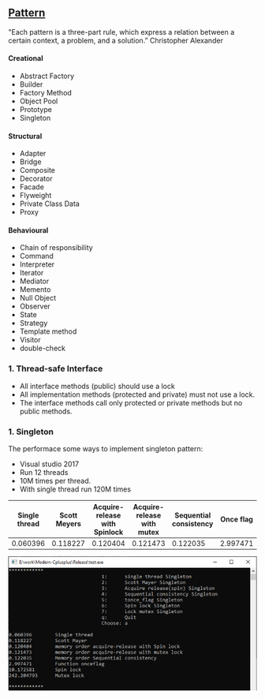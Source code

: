 ## [Pattern](https://sourcemaking.com/)
"Each pattern is a three-part rule, which express a relation between a certain context, a problem, and a solution.” Christopher Alexander  
#### Creational
* Abstract Factory
* Builder
* Factory Method
* Object Pool
* Prototype
* Singleton
#### Structural
* Adapter
* Bridge
* Composite
* Decorator
* Facade
* Flyweight
* Private Class Data
* Proxy
#### Behavioural
* Chain of responsibility
* Command
* Interpreter
* Iterator
* Mediator
* Memento
* Null Object
* Observer
* State
* Strategy
* Template method
* Visitor
* double-check 
### 1. Thread-safe Interface
* All interface methods (public) should use a lock
* All implementation methods (protected and private) must not use a lock.
* The interface methods call only protected or private methods but no public methods.
### 1. Singleton
The performace some ways to implement singleton pattern:  
* Visual studio 2017
* Run 12 threads
* 10M times per thread.
* With single thread run 120M times  
  
| Single thread | Scott Meyers | Acquire-release with Spinlock | Acquire-release with mutex | Sequential consistency | Once flag | Spinlock  | Mutex      |
|---------------|--------------|-------------------------------|----------------------------|------------------------|-----------|-----------|------------|
| 0.060396      | 0.118227     | 0.120404                      | 0.121473                   | 0.122035               | 2.997471  | 10.172581 | 242.204793 |

![1](https://github.com/pvthuyet/Concurrency_With_Modern_Cpp/blob/master/resources/singleton_.png)
